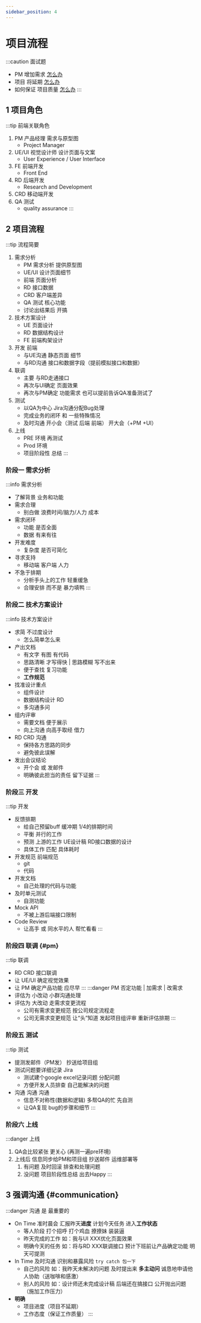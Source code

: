 ```yaml
---
sidebar_position: 4
---
```


# 项目流程
:::caution 面试题
- PM 增加需求 [怎么办](#pm)
- 项目 将延期 [怎么办](#communication)
- 如何保证 项目质量 [怎么办](#communication)
:::
## 1 项目角色
:::tip 前端关联角色
1. PM 产品经理 需求与原型图
   - Project Manager
2. UE/UI 视觉设计师 设计页面与文案 
   - User Experience / User Interface
3. FE 前端开发
   - Front End
4. RD 后端开发
   - Research and Development
5. CRD 移动端开发
6. QA 测试
   - quality assurance
:::

## 2 项目流程

:::tip 流程简要
1. 需求分析
   - PM 需求分析 提供原型图
   - UE/UI 设计页面细节
   - 前端 页面分析
   - RD 接口数据
   - CRD 客户端差异
   - QA 测试 核心功能
   - 讨论出结果后 开搞
2. 技术方案设计
   - UE 页面设计
   - RD 数据结构设计
   - FE 前端构架设计
3. 开发 前端
   - 与UE沟通 静态页面 细节
   - 与RD沟通 接口和数据字段（提前模拟接口和数据）
4. 联调
   - 主要 与RD走通接口
   - 再次与UI确定 页面效果
   - 再次与PM确定 功能需求 也可以提前告诉QA准备测试了
5. 测试
   - 以QA为中心 Jira沟通分配Bug处理
   - 完成业务的闭环 和 一些特殊情况
   - 及时沟通 开小会（测试 后端 前端） 开大会（+PM +UI）
6. 上线
   - PRE 环境 再测试
   - Prod 环境 
   - 项目阶段性 总结
:::

### 阶段一 需求分析
:::info 需求分析
- 了解背景 业务和功能
- 需求合理
  - 别白做 浪费时间/脑力/人力 成本
- 需求闭环 
  - 功能 是否全面 
  - 数据 有来有往
- 开发难度 
  - 复杂度 是否可简化
- 寻求支持
  - 移动端 客户端 人力
- 不急于排期
  - 分析手头上的工作 轻重缓急
  - 合理安排 而不是 暴力填鸭
:::

### 阶段二 技术方案设计
:::info 技术方案设计
- 求简 不过度设计
  - 怎么简单怎么来
- 产出文档
  - 有文字 有图 有代码
  - 思路清晰 才写得快 | 思路模糊 写不出来
  - 便于查找 复习功能
  - **工作规范**
- 找准设计重点
  - 组件设计
  - 数据结构设计 RD
  - 多沟通多问
- 组内评审
  - 需要文档 便于展示
  - 向上沟通 向高手取经 借力
- RD CRD 沟通
  - 保持各方思路的同步
  - 避免彼此误解
- 发出会议结论
  - 开个会 或 发邮件
  - 明确彼此担当的责任 留下证据
:::

### 阶段三 开发
:::tip 开发
- 反馈排期
  - 给自己预留buff 缓冲期 1/4的排期时间
  - 平衡 并行的工作
  - 预测 上游的工作 UE设计稿 RD接口数据的设计
  - 具体工作 匹配 具体耗时
- 开发规范 前端规范
  - git
  - 代码
- 开发文档
  - 自己处理的代码与功能
- 及时单元测试 
  - 自测功能
- Mock API
  - 不被上游后端接口限制
- Code Review
  - 让高手 或 同水平的人 帮忙看看
:::

### 阶段四 联调 {#pm}
:::tip 联调
- RD CRD 接口联调
- 让 UE/UI 确定视觉效果
- 让 PM 确定产品功能 应尽早
:::
:::danger PM 否定功能 | 加需求 | 改需求
- 评估为 小改动 小群沟通处理
- 评估为 大改动 走需求变更流程
  - 公司有需求变更规范 按公司规定流程走 
  - 公司无需求变更规范 让“头”知道 发起项目组评审 重新评估排期
:::

### 阶段五 测试
:::tip 测试
- 提测发邮件（PM发） 抄送给项目组
- 测试问题要详细记录 Jira
  - 测试建个google excel记录问题 分配问题
  - 方便开发人员排查 自己能解决的问题
- 沟通 沟通 沟通
  - 信息不对称性(数据和逻辑) 多帮QA的忙 先自测
  - 让QA复现 bug的步骤和细节
:::

### 阶段六 上线
:::danger 上线
1. QA会比较紧张 更关心 (再测一遍pre环境)
2. 上线后 信息同步给PM和项目组 抄送邮件 运维部署等
   1. 有问题 及时回滚 排查和处理问题 
   2. 没问题 项目阶段性总结 出去Happy
:::

## 3 强调沟通 {#communication}
:::danger 沟通 是 最重要的
- On Time 准时晨会 汇报昨天**进度** 计划今天任务 进入**工作状态**
   - 等人阶段 打个招呼 打个鸡血 撩撩妹 装装逼
   - 昨天完成的工作 如：我与UI XXX优化页面效果
   - 明确今天的任务 如：将与RD XXX联调接口 预计下班前让产品确定功能 明天可提测
- In Time 及时沟通 识别和暴露风险 `try catch 包一下`
   - 自己的风险 如：我昨天未解决的问题 及时提出来 **多主动问** 诚恳地申请他人协助（送咖啡和感激） 
   - 别人的风险 如：设计师还未完成设计稿 后端还在搞接口 公开抛出问题（施加工作压力）
- **明确** 
  - 项目进度（项目不延期） 
  - 工作态度（保证工作质量） 
:::